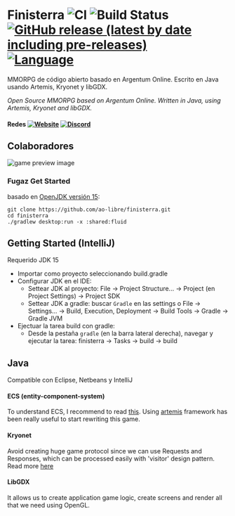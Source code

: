# Finisterra ![CI](https://github.com/ao-libre/finisterra/workflows/CI/badge.svg) ![Build Status](https://github.com/ao-libre/finisterra/workflows/Release/badge.svg)  [![GitHub release (latest by date including pre-releases)](https://img.shields.io/github/v/release/ao-libre/finisterra?include_prereleases)](https://github.com/ao-libre/finisterra/releases) [![Language](https://img.shields.io/badge/lang-espa%C3%B1ol%20%2F%20english-yellow)](#)

MMORPG de código abierto basado en Argentum Online. Escrito en Java usando Artemis, Kryonet y libGDX.

*Open Source MMORPG based on Argentum Online. Written in Java, using Artemis, Kryonet and libGDX.*

#### Redes [![Website](https://img.shields.io/website?down_color=lightgrey&down_message=offline&up_color=blue&up_message=online&url=https%3A%2F%2Ffinisterra.argentumonline.org%2F)](https://finisterra.argentumonline.org/) [![Discord](https://img.shields.io/discord/479056868707270657?color=blueviolet&label=discord)](https://discord.gg/qCJPGbY) 

## Colaboradores
![game preview image](https://cdn.discordapp.com/attachments/580487031197794313/636899837354442755/readme-repo.png)

### Fugaz Get Started
basado en [OpenJDK versión 15](https://jdk.java.net/15/):

```
git clone https://github.com/ao-libre/finisterra.git
cd finisterra
./gradlew desktop:run -x :shared:fluid  
```
## Getting Started (IntelliJ)
Requerido JDK 15
- Importar como proyecto seleccionando build.gradle
- Configurar JDK en el IDE:
  - Settear JDK al proyecto: File -> Project Structure... -> Project (en Project Settings) -> Project SDK
  - Settear JDK a gradle: buscar `Gradle` en las settings o File -> Settings... -> Build, Execution, Deployment -> Build Tools -> Gradle -> Gradle JVM 
- Ejectuar la tarea build con gradle:
  - Desde la pestaña `gradle` (en la barra lateral derecha), navegar y ejecutar la tarea: finisterra -> Tasks -> build -> build

## Java
Compatible con Eclipse, Netbeans y IntelliJ

#### ECS (entity-component-system)
To understand ECS, I recommend to read [this](https://github.com/junkdog/artemis-odb/wiki/Introduction-to-Entity-Systems).
Using [artemis](https://github.com/junkdog/artemis-odb) framework has been really useful to start rewriting this game.

#### Kryonet
Avoid creating huge game protocol since we can use Requests and Responses, which can be processed easily with 'visitor' design pattern. 
Read more [here](https://github.com/EsotericSoftware/kryonet)

#### LibGDX
It allows us to create application game logic, create screens and render all that we need using OpenGL.
